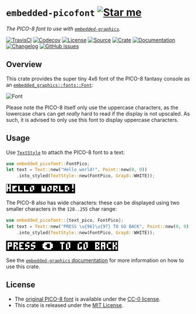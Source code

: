# `embedded-picofont` [![Star me](https://img.shields.io/github/stars/althonos/embedded-picofont.svg?style=social&label=Star&maxAge=3600)](https://github.com/althonos/embedded-picofont/stargazers)

*The PICO-8 font to use with [`embedded-graphics`](https://crates.io/crates/embedded-graphics).*

[![TravisCI](https://img.shields.io/travis/com/althonos/embedded-picofont/master.svg?maxAge=600&style=flat-square)](https://travis-ci.com/althonos/embedded-picofont/branches)
[![Codecov](https://img.shields.io/codecov/c/gh/althonos/embedded-picofont/master.svg?style=flat-square&maxAge=600)](https://codecov.io/gh/althonos/embedded-picofont)
[![License](https://img.shields.io/badge/license-MIT-blue.svg?style=flat-square&maxAge=2678400)](https://choosealicense.com/licenses/mit/)
[![Source](https://img.shields.io/badge/source-GitHub-303030.svg?maxAge=2678400&style=flat-square)](https://github.com/althonos/embedded-picofont)
[![Crate](https://img.shields.io/crates/v/embedded-picofont.svg?maxAge=600&style=flat-square)](https://crates.io/crates/embedded-picofont)
[![Documentation](https://img.shields.io/badge/docs.rs-latest-4d76ae.svg?maxAge=2678400&style=flat-square)](https://docs.rs/embedded-picofont)
[![Changelog](https://img.shields.io/badge/keep%20a-changelog-8A0707.svg?maxAge=2678400&style=flat-square)](https://github.com/althonos/embedded-picofont/blob/master/CHANGELOG.md)
[![GitHub issues](https://img.shields.io/github/issues/althonos/embedded-picofont.svg?style=flat-square)](https://github.com/althonos/embedded-picofont/issues)

## Overview

This crate provides the super tiny 4x6 font of the PICO-8 fantasy console as
an [`embedded_graphics::fonts::Font`](https://docs.rs/embedded-graphics/0.6.2/embedded_graphics/fonts/trait.Font.html):

![Font](https://www.lexaloffle.com/gfx/pico8_font.png)

Please note the PICO-8 itself only use the uppercase characters, as the lowercase
chars can get *really* hard to read if the display is not upscaled. As such, it
is advised to only use this font to display uppercase characters.

## Usage

Use [`TextStyle`](https://docs.rs/embedded-graphics/0.6.2/embedded_graphics/style/struct.TextStyle.html)
to attach the PICO-8 font to a text:
```rust
use embedded_picofont::FontPico;
let text = Text::new("Hello world!", Point::new(0, 0))
    .into_styled(TextStyle::new(FontPico, Gray8::WHITE));
```
![Hello world](https://github.com/althonos/embedded-picofont/raw/master/static/helloworld.png)

The PICO-8 also has wide characters: these can be displayed using two smaller
characters in the `128..255` char range:
```rust
use embedded_picofont::{text_pico, FontPico};
let text = Text::new("PRESS \u{96}\u{97} TO GO BACK", Point::new(0, 0))
    .into_styled(TextStyle::new(FontPico, Gray8::WHITE));
```
![Press left to go back](https://github.com/althonos/embedded-picofont/raw/master/static/goback.png)

See the [`embedded-graphics` documentation](https://docs.rs/embedded-graphics/)
for more information on how to use this crate.

## License

* The [original PICO-8 font](https://www.lexaloffle.com/pico-8.php?page=faq)
  is available under the [CC-0 license](https://creativecommons.org/share-your-work/public-domain/cc0/).
* This crate is released under the [MIT License](https://opensource.org/licenses/mit-license.php).
